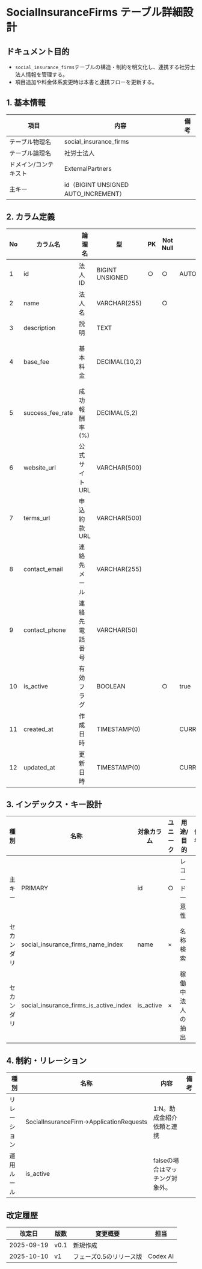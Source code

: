 # SocialInsuranceFirms テーブル詳細設計

## ドキュメント目的
- `social_insurance_firms`テーブルの構造・制約を明文化し、連携する社労士法人情報を管理する。
- 項目追加や料金体系変更時は本書と連携フローを更新する。

## 1. 基本情報
| 項目 | 内容 | 備考 |
|---|---|---|
| テーブル物理名 | social_insurance_firms |  |
| テーブル論理名 | 社労士法人 |  |
| ドメイン/コンテキスト | ExternalPartners |  |
| 主キー | id（BIGINT UNSIGNED AUTO_INCREMENT） |  |

## 2. カラム定義
| No | カラム名 | 論理名 | 型 | PK | Not Null | デフォルト | 説明/業務ルール | 備考 |
|---|---|---|---|---|---|---|---|---|
| 1 | id | 法人ID | BIGINT UNSIGNED | ○ | ○ | AUTO INCREMENT | システム採番。 |  |
| 2 | name | 法人名 | VARCHAR(255) |  | ○ |  | 表示名。 | インデックスあり |
| 3 | description | 説明 | TEXT |  |  |  | 紹介文。 |  |
| 4 | base_fee | 基本料金 | DECIMAL(10,2) |  |  |  | 円単位。税込/税別は別途明記。 |  |
| 5 | success_fee_rate | 成功報酬率(%) | DECIMAL(5,2) |  |  |  | パーセンテージ。 |  |
| 6 | website_url | 公式サイトURL | VARCHAR(500) |  |  |  | Webサイトリンク。 |  |
| 7 | terms_url | 申込約款URL | VARCHAR(500) |  |  |  | 約款参照先。 |  |
| 8 | contact_email | 連絡先メール | VARCHAR(255) |  |  |  | 問い合わせメール。 |  |
| 9 | contact_phone | 連絡先電話番号 | VARCHAR(50) |  |  |  | 代表電話。 |  |
|10 | is_active | 有効フラグ | BOOLEAN |  | ○ | true | 連携中 = true。 | インデックスあり |
|11 | created_at | 作成日時 | TIMESTAMP(0) |  |  | CURRENT_TIMESTAMP | 登録日時。 |  |
|12 | updated_at | 更新日時 | TIMESTAMP(0) |  |  | CURRENT_TIMESTAMP | Laravel標準。 | on update CURRENT_TIMESTAMP |

## 3. インデックス・キー設計
| 種別 | 名称 | 対象カラム | ユニーク | 用途/目的 | 備考 |
|---|---|---|---|---|---|
| 主キー | PRIMARY | id | ○ | レコード一意性 |  |
| セカンダリ | social_insurance_firms_name_index | name | × | 名称検索 |  |
| セカンダリ | social_insurance_firms_is_active_index | is_active | × | 稼働中法人の抽出 |  |

## 4. 制約・リレーション
| 種別 | 名称 | 内容 | 備考 |
|---|---|---|---|
| リレーション | SocialInsuranceFirm→ApplicationRequests | 1:N。助成金紹介依頼と連携 |  |
| 運用ルール | is_active | falseの場合はマッチング対象外。 |  |

## 改定履歴
| 改定日 | 版数 | 変更概要 | 担当 |
|---|---|---|---|
| 2025-09-19 | v0.1 | 新規作成 |  |
| 2025-10-10 | v1 | フェーズ0.5のリリース版 | Codex AI |